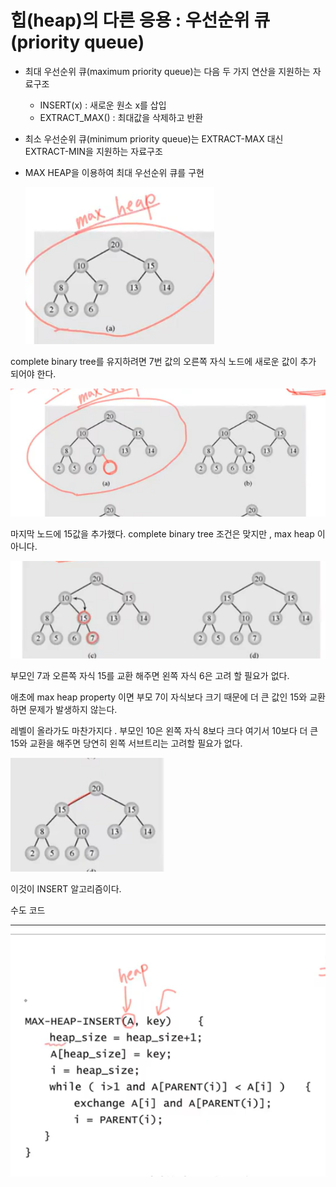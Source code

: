 # 힙(heap)의 다른 응용 : 우선순위 큐(priority queue)

- 최대 우선순위 큐(maximum priority queue)는 다음 두 가지 연산을 지원하는 자료구조
    - INSERT(x) : 새로운 원소 x를 삽입
    - EXTRACT_MAX() : 최대값을 삭제하고 반환
    
- 최소 우선순위 큐(minimum priority queue)는 EXTRACT-MAX 대신 EXTRACT-MIN을 지원하는
자료구조
  
- MAX HEAP을 이용하여 최대 우선순위 큐를 구현
  
  ![img.png](img.png)

complete binary tree를 유지하려면 7번 값의 오른쪽 자식 노드에 새로운 값이 추가 되어야 한다.



![img_1.png](img_1.png)

마지막 노드에 15값을 추가했다. complete binary tree 조건은 맞지만 , max heap 이 아니다.

![img_2.png](img_2.png)


부모인 7과 오른쪽 자식 15를 교환 해주면 왼쪽 자식 6은 고려 할 필요가 없다.

애초에 max heap property 이면 부모 7이 자식보다 크기 때문에
더 큰 값인 15와 교환하면 문제가 발생하지 않는다.

레벨이 올라가도 마찬가지다 . 부모인 10은 왼쪽 자식 8보다 크다
여기서 10보다 더 큰 15와 교환을 해주면  당연히 왼쪽 서브트리는 고려할 필요가 없다.

![img_3.png](img_3.png)

이것이 INSERT 알고리즘이다.


수도 코드

![img_4.png](img_4.png)
